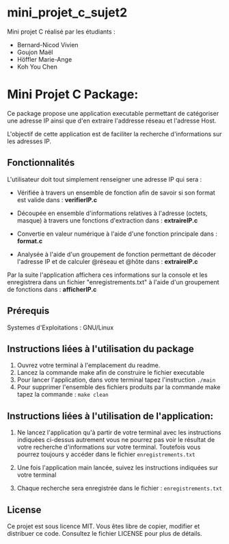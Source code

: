 # mini_projet_c_sujet2
Mini projet C réalisé par les étudiants :
- Bernard-Nicod Vivien
- Goujon Maël
- Höffler Marie-Ange
- Koh You Chen


# Mini Projet C Package:
Ce package propose une application executable permettant de catégoriser une adresse IP ainsi que d'en extraire l'addresse réseau et l'adresse Host.

L'objectif de cette application est de faciliter la recherche d'informations sur les adresses IP.


## Fonctionnalités
L'utilisateur doit tout simplement renseigner une adresse IP qui sera :

- Vérifiée à travers un ensemble de fonction afin de savoir si son format est valide dans : **verifierIP.c**

- Découpée en ensemble d'informations relatives à l'adresse (octets, masque) à travers une fonctions d'extraction dans : **extraireIP.c**

- Convertie en valeur numérique à l'aide d'une fonction principale dans : **format.c**

- Analysée à l'aide d'un groupement de fonction permettant de décoder l'adresse IP et de calculer @réseau et @hôte dans : **extraireIP.c**

Par la suite l'application affichera ces informations sur la console et les enregistrera dans un fichier "enregistrements.txt" à l'aide d'un groupement de fonctions dans : **afficherIP.c**

## Prérequis
Systemes d'Exploitations : GNU/Linux


## Instructions liées à l'utilisation du package
1. 	Ouvrez votre terminal à l'emplacement du readme.
2. 	Lancez la commande make afin de construire le fichier executable
3. 	Pour lancer l'application, dans votre terminal tapez l'instruction 
`./main`
4.	Pour supprimer l'ensemble des fichiers produits par la commande make tapez la commande : `make clean`


## Instructions liées à l'utilisation de l'application:

1. 	Ne lancez l'application qu'à partir de votre terminal avec les instructions indiquées ci-dessus autrement vous ne pourrez pas voir le résultat de votre recherche d'informations sur votre terminal. Toutefois vous pourrez toujours y accéder dans le fichier
`enregistrements.txt`

2. 	Une fois l'application main lancée, suivez les instructions indiquées sur votre terminal

3.	Chaque recherche sera enregistrée dans le fichier :
`enregistrements.txt`


## License
Ce projet est sous licence MIT. Vous êtes libre de copier, modifier et distribuer ce code. Consultez le fichier LICENSE pour plus de détails.
